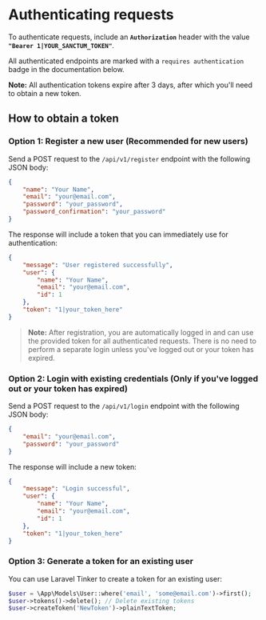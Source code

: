 # Authenticating requests

To authenticate requests, include an **`Authorization`** header with the value **`"Bearer 1|YOUR_SANCTUM_TOKEN"`**.

All authenticated endpoints are marked with a `requires authentication` badge in the documentation below.

**Note:** All authentication tokens expire after 3 days, after which you'll need to obtain a new token.

## How to obtain a token

### Option 1: Register a new user (Recommended for new users)

Send a POST request to the `/api/v1/register` endpoint with the following JSON body:
```json
{
    "name": "Your Name",
    "email": "your@email.com",
    "password": "your_password",
    "password_confirmation": "your_password"
}
```

The response will include a token that you can immediately use for authentication:
```json
{
    "message": "User registered successfully",
    "user": {
        "name": "Your Name",
        "email": "your@email.com",
        "id": 1
    },
    "token": "1|your_token_here"
}
```

> **Note:** After registration, you are automatically logged in and can use the provided token for all authenticated requests. There is no need to perform a separate login unless you've logged out or your token has expired.

### Option 2: Login with existing credentials (Only if you've logged out or your token has expired)

Send a POST request to the `/api/v1/login` endpoint with the following JSON body:
```json
{
    "email": "your@email.com",
    "password": "your_password"
}
```

The response will include a new token:
```json
{
    "message": "Login successful",
    "user": {
        "name": "Your Name",
        "email": "your@email.com",
        "id": 1
    },
    "token": "1|your_token_here"
}
```


### Option 3: Generate a token for an existing user

You can use Laravel Tinker to create a token for an existing user:
```php
$user = \App\Models\User::where('email', 'some@email.com')->first();
$user->tokens()->delete(); // Delete existing tokens
$user->createToken('NewToken')->plainTextToken;
```
